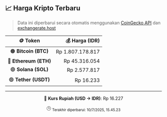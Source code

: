 

<!-- HARGA_KRIPTO -->
## 📈 Harga Kripto Terbaru

> Data ini diperbarui secara otomatis menggunakan [CoinGecko API](https://www.coingecko.com/) dan [exchangerate.host](https://exchangerate.host/)

<div align="center">

| 🪙 Token | 💰 Harga (IDR) |
|:------:|---------------:|
| 🟠 **Bitcoin (BTC)**   | Rp 1.807.178.817 |
| 🔵 **Ethereum (ETH)**  | Rp 45.316.054 |
| 🟣 **Solana (SOL)**    | Rp 2.577.817 |
| 🟢 **Tether (USDT)**   | Rp 16.233 |

---

💱 **Kurs Rupiah (USD → IDR)**: Rp 16.227

🕒 <sub>Terakhir diperbarui: 10/7/2025, 15.45.23</sub>

</div>
<!-- /HARGA_KRIPTO -->